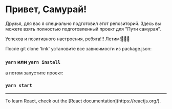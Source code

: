 # Привет, Самурай!

Друзья, для вас я специально подготовил этот репозиторий. Здесь вы можете взять полностью подготовленный проект для "Пути самурая".

Успехов и позитивного настроения, ребята!!! Летим!🚀🚀🚀

После git clone 'link' установите все зависимости из package.json:
### `yarn` или `yarn install`

а потом запустите проект:
### `yarn start`


<hr>
To learn React, check out the [React documentation](https://reactjs.org/).
